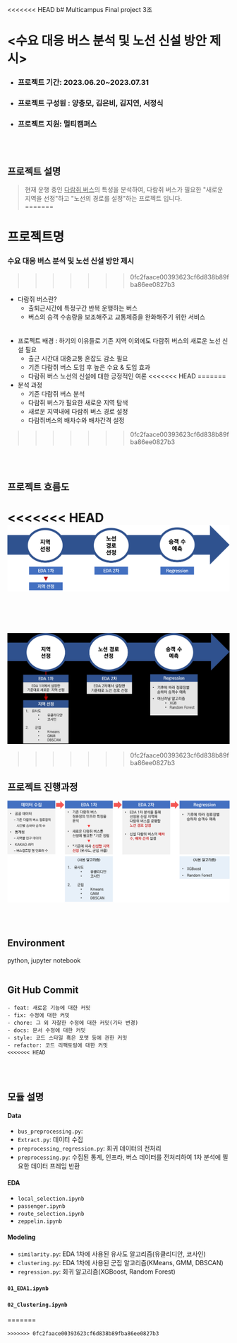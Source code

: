 <<<<<<< HEAD
b# Multicampus Final project 3조
# <수요 대응 버스 분석 및 노선 신설 방안 제시>
- ### 프로젝트 기간: 2023.06.20~2023.07.31
- ### 프로젝트 구성원 : 양충모, 김은비, 김지연, 서정식   
- ### 프로젝트 지원: 멀티캠퍼스
<br></br>
## 프로젝트 설명
> 현재 운행 중인 <u>다람쥐 버스</u>의 특성을 분석하여, 다람쥐 버스가 필요한 "새로운 지역을 선정"하고 "노선의 경로를 설정"하는 프로젝트 입니다.  
=======
# 프로젝트명 
### 수요 대응 버스 분석 및 노선 신설 방안 제시 

>>>>>>> 0fc2faace00393623cf6d838b89fba86ee0827b3

- 다람쥐 버스란?  
  - 출퇴근시간에 특정구간 반복 운행하는 버스
  - 버스의 승객 수송량을 보조해주고 교통체증을 완화해주기 위한 서비스   
<br></br>
- 프로젝트 배경 : 하기의 이유들로 기존 지역 이외에도 다람쥐 버스의 새로운 노선 신설 필요       
  - 출근 시간대 대중교통 혼잡도 감소 필요
  - 기존 다람쥐 버스 도입 후 높은 수요 & 도입 효과
  - 다람쥐 버스 노선의 신설에 대한 긍정적인 여론
<<<<<<< HEAD
=======
- 분석 과정  
  - 기존 다람쥐 버스 분석
  - 다람쥐 버스가 필요한 새로운 지역 탐색
  - 새로운 지역내에 다람쥐 버스 경로 설정
  - 다람쥐버스의 배차수와 배차간격 설정  
>>>>>>> 0fc2faace00393623cf6d838b89fba86ee0827b3

 <br></br>
## 프로젝트 흐름도      
<<<<<<< HEAD
![Alt text](./src/Data/img/흐름도1.png)   
 <br></br>
=======
![Alt text](image.png)   

 
>>>>>>> 0fc2faace00393623cf6d838b89fba86ee0827b3
## 프로젝트 진행과정
![Alt text](./src/Data/img/흐름도2.png)  


<!-- - 데이터 수집  
  다람쥐 버스 정류장의 시간별 승하차 승객수를 수집한다.       
- 기존 다람쥐 버스 분석     
  기존 다람쥐 버스 정류장의 인프라 특징이 어떤지 분석한다.      
- 다람쥐 버스 신설 지역 선정 
  분석한 내용을 토대로 다람쥐 버스가 필요한 지역을 선정한다.   
- 다람쥐 버스 노선 경로 설정    
  분석한 내용을 토대로 다람쥐 버스의 경로를 설정한다.
- 다람쥐 버스 배차 수와 배차 간격 설정      
  다람쥐 버스가 효율적으로 운행할 수 있도록 배차 수와 배차 간격을 설정한다.   -->

<!-- ## 데이터 출처 
- 공공데이터 
- 통계청 
- KAKAO API  -->
 <br></br>

 ## Environment
 python, jupyter notebook
 <br></br>
## Git Hub Commit 
```
- feat: 새로운 기능에 대한 커밋
- fix: 수정에 대한 커밋
- chore: 그 외 자잘한 수정에 대한 커밋(기타 변경)
- docs: 문서 수정에 대한 커밋
- style: 코드 스타일 혹은 포맷 등에 관한 커밋
- refactor: 코드 리팩토링에 대한 커밋
<<<<<<< HEAD
```
<br></br>
## 모듈 설명
  #### Data
  - `bus_preprocessing.py`: 
  - `Extract.py`: 데이터 수집
  - `preprocessing_regression.py`: 회귀 데이터의 전처리
  - `preprocessing.py`: 수집된 통계, 인프라, 버스 데이터를 전처리하여 1차 분석에 필요한 데이터 프레임 반환

#### EDA
- `local_selection.ipynb`
- `passenger.ipynb`
- `route_selection.ipynb`
- `zeppelin.ipynb`
#### Modeling
- `similarity.py`: EDA 1차에 사용된 유사도 알고리즘(유클리디안, 코사인) 
- `clustering.py`: EDA 1차에 사용된 군집 알고리즘(KMeans, GMM, DBSCAN)
- `regression.py`: 회귀 알고리즘(XGBoost, Random Forest)

#### `01_EDA1.ipynb`
#### `02_Clustering.ipynb`
=======
```
>>>>>>> 0fc2faace00393623cf6d838b89fba86ee0827b3
